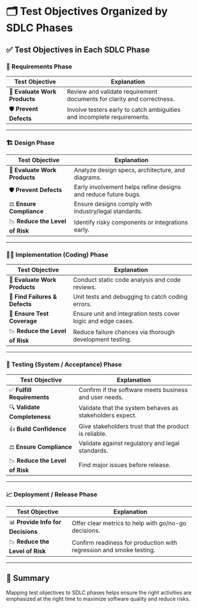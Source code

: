# 🗂️ Test Objectives Organized by SDLC Phases


## ✅ Test Objectives in Each SDLC Phase

### 📌 Requirements Phase
| Test Objective                        | Explanation                                                                |
|--------------------------------------|----------------------------------------------------------------------------|
| 📄 **Evaluate Work Products**        | Review and validate requirement documents for clarity and correctness.     |
| 🛡️ **Prevent Defects**               | Involve testers early to catch ambiguities and incomplete requirements.    |

---

### 🏗️ Design Phase
| Test Objective                        | Explanation                                                                |
|--------------------------------------|----------------------------------------------------------------------------|
| 📄 **Evaluate Work Products**        | Analyze design specs, architecture, and diagrams.                          |
| 🛡️ **Prevent Defects**               | Early involvement helps refine designs and reduce future bugs.             |
| ⚖️ **Ensure Compliance**             | Ensure designs comply with industry/legal standards.                       |
| 📉 **Reduce the Level of Risk**      | Identify risky components or integrations early.                           |

---

### 👨‍💻 Implementation (Coding) Phase
| Test Objective                        | Explanation                                                                |
|--------------------------------------|----------------------------------------------------------------------------|
| 📄 **Evaluate Work Products**        | Conduct static code analysis and code reviews.                             |
| 🐞 **Find Failures & Defects**       | Unit tests and debugging to catch coding errors.                           |
| 🧪 **Ensure Test Coverage**          | Ensure unit and integration tests cover logic and edge cases.              |
| 📉 **Reduce the Level of Risk**      | Reduce failure chances via thorough development testing.                   |

---

### 🧪 Testing (System / Acceptance) Phase
| Test Objective                        | Explanation                                                                |
|--------------------------------------|----------------------------------------------------------------------------|
| ✅ **Fulfill Requirements**          | Confirm if the software meets business and user needs.                     |
| 🔍 **Validate Completeness**         | Validate that the system behaves as stakeholders expect.                   |
| 👍 **Build Confidence**              | Give stakeholders trust that the product is reliable.                      |
| ⚖️ **Ensure Compliance**             | Validate against regulatory and legal standards.                           |
| 📉 **Reduce the Level of Risk**      | Find major issues before release.                                          |

---

### 📈 Deployment / Release Phase
| Test Objective                        | Explanation                                                                |
|--------------------------------------|----------------------------------------------------------------------------|
| 📊 **Provide Info for Decisions**    | Offer clear metrics to help with go/no-go decisions.                       |
| 📉 **Reduce the Level of Risk**      | Confirm readiness for production with regression and smoke testing.        |

---

## 📝 Summary

Mapping test objectives to SDLC phases helps ensure the right activities are emphasized at the right time to maximize software quality and reduce risks.

